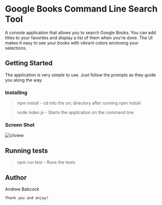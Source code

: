 # Google Books Command Line Search Tool

A console application that allows you to search Google Books. You can add titles to your favorites and display a list of them when you're done. The UI makes it easy to see your books with vibrant colors enclosing your selections.

## Getting Started

The application is very simple to use. Just follow the prompts as they guide you along the way.

### Installing

> npm install - cd into the src directory after running npm install

> node index.js - Starts the application on the command line

### Screen Shot

![cliview](https://user-images.githubusercontent.com/88339752/146929896-1bf6a011-cea4-4970-a79e-613ef0533c53.png)

## Running tests

> npm run test - Runs the tests

## Author

Andrew Babcock

```
Thank you and enjoy!
```

